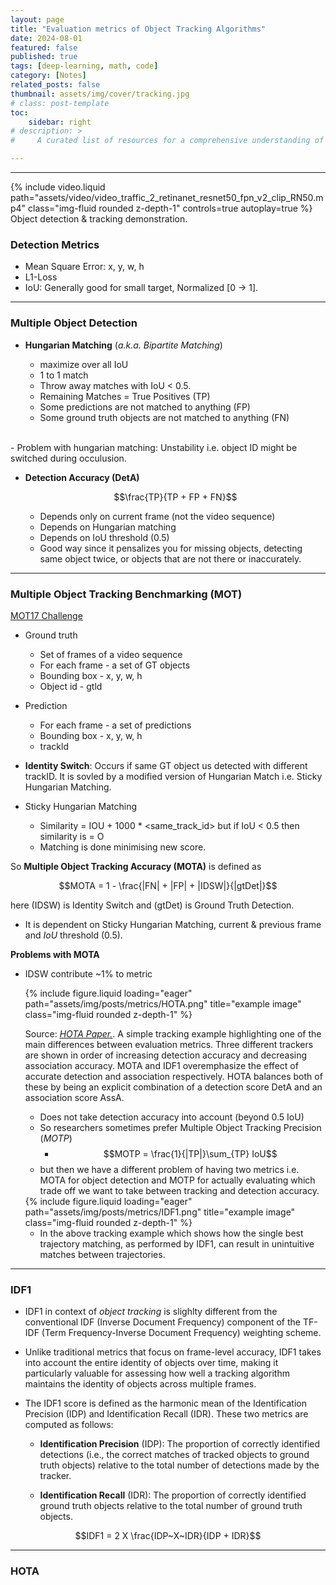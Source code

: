```yaml
---
layout: page
title: "Evaluation metrics of Object Tracking Algorithms"
date: 2024-08-01
featured: false
published: true
tags: [deep-learning, math, code]
category: [Notes]
related_posts: false
thumbnail: assets/img/cover/tracking.jpg
# class: post-template
toc:
    sidebar: right
# description: >
#     A curated list of resources for a comprehensive understanding of deep learning.  

---
```


---

<div class="row mt-3">
    <div class="col-sm mt-3 mt-md-0">
        {% include video.liquid path="assets/video/video_traffic_2_retinanet_resnet50_fpn_v2_clip_RN50.mp4" class="img-fluid rounded z-depth-1" controls=true autoplay=true %}
    </div>
</div>
<div class="caption">
    Object detection & tracking demonstration.
</div>

### Detection Metrics
  
- Mean Square Error: x, y, w, h
- L1-Loss
- IoU: Generally good for small target, Normalized [0 -> 1].

---

### Multiple Object Detection

- **Hungarian Matching** (*a.k.a. Bipartite Matching*)

  - maximize over all IoU
  - 1 to 1 match
  - Throw away matches with IoU < 0.5.
  - Remaining Matches = True Positives (TP)
  - Some predictions are not matched to anything (FP)
  - Some ground truth objects are not matched to anything (FN)
<br>
  - Problem with hungarian matching: Unstability i.e. object ID might be switched during occulusion.

- **Detection Accuracy (DetA)**

  $$\frac{TP}{TP + FP + FN}$$
  
  - Depends only on current frame (not the video sequence)
  - Depends on Hungarian matching
  - Depends on IoU threshold (0.5)
  - Good way since it pensalizes you for missing objects, detecting same object twice, or objects that are not there or inaccurately.

---

### Multiple Object Tracking Benchmarking (MOT)

[MOT17 Challenge](https://motchallenge.net/data/MOT17/)

- Ground truth
  - Set of frames of a video sequence
  - For each frame - a set of GT objects
  - Bounding box - x, y, w, h
  - Object id - gtld
- Prediction
  - For each frame - a set of predictions
  - Bounding box - x, y, w, h
  - trackld

- **Identity Switch**: Occurs if same GT object us detected with different trackID. It is sovled by a modified version of Hungarian Match i.e. Sticky Hungarian Matching.
- Sticky Hungarian Matching
  - Similarity = IOU + 1000 * <same_track_id> but if IoU < 0.5 then similarity is = O
  - Matching is done minimising new score.

So **Multiple Object Tracking Accuracy (MOTA)** is defined as 

$$MOTA = 1 - \frac{|FN| + |FP| + |IDSW|}{|gtDet|}$$

here \(IDSW\) is Identity Switch and \(gtDet\) is Ground Truth Detection.

  - It is dependent on Sticky Hungarian Matching, current & previous frame and $IoU$ threshold (0.5).

**Problems with MOTA**

- IDSW contribute ~1% to metric

  <div class="row">
    {% include figure.liquid loading="eager" path="assets/img/posts/metrics/HOTA.png" title="example image" class="img-fluid rounded z-depth-1" %}
  </div>

  Source: [*HOTA Paper.*](https://arxiv.org/abs/2009.07736#). A simple tracking example highlighting one of the main differences between evaluation metrics. Three different trackers are shown in order of increasing detection accuracy and decreasing association accuracy. MOTA and IDF1 overemphasize the effect of accurate detection and association respectively. HOTA balances both of these by being an explicit combination of a detection score DetA and an association score AssA.

  - Does not take detection accuracy into account (beyond 0.5 IoU)
  - So researchers sometimes prefer Multiple Object Tracking Precision (*MOTP*)
    - $$MOTP = \frac{1}{|TP|}\sum_{TP} IoU$$
  - but then we have a different problem of having two metrics i.e. MOTA for object detection and MOTP for actually evaluating which trade off we want to take between tracking and detection accuracy.

  <div class="row">
    {% include figure.liquid loading="eager" path="assets/img/posts/metrics/IDF1.png" title="example image" class="img-fluid rounded z-depth-1" %}
  </div>

  - In the above tracking example which shows how the single best trajectory matching, as performed by IDF1, can result in unintuitive matches between trajectories.


---

### IDF1

- IDF1 in context of *object tracking* is slighlty different from the conventional IDF (Inverse Document Frequency) component of the TF-IDF (Term Frequency-Inverse Document Frequency) weighting scheme.

- Unlike traditional metrics that focus on frame-level accuracy, IDF1 takes into account the entire identity of objects over time, making it particularly valuable for assessing how well a tracking algorithm maintains the identity of objects across multiple frames.

- The IDF1 score is defined as the harmonic mean of the Identification Precision (IDP) and Identification Recall (IDR). These two metrics are computed as follows:

  - **Identification Precision** (IDP): The proportion of correctly identified detections (i.e., the correct matches of tracked objects to ground truth objects) relative to the total number of detections made by the tracker.

  - **Identification Recall** (IDR): The proportion of correctly identified ground truth objects relative to the total number of ground truth objects.

$$IDF1 = 2 X \frac{IDP~X~IDR}{IDP + IDR}$$

---

### HOTA